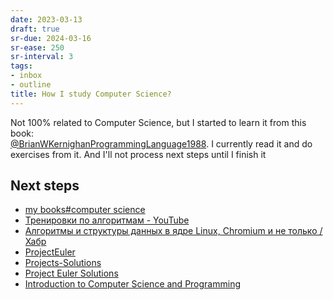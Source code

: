 ```yaml
---
date: 2023-03-13
draft: true
sr-due: 2024-03-16
sr-ease: 250
sr-interval: 3
tags:
- inbox
- outline
title: How I study Computer Science?
---
```

   
Not 100% related to Computer Science, but I started to learn it from this book:   
[@BrianWKernighanProgrammingLanguage1988](./%40BrianWKernighanProgrammingLanguage1988.md). I currently read it and do   
exercises from it. And I'll not process next steps until I finish it   
   
## Next steps   
   
   
- [my books#computer science](./my%20books.md#computer-science)   
- [Тренировки по алгоритмам - YouTube](https://www.youtube.com/playlist?list=PL6Wui14DvQPySdPv5NUqV3i8sDbHkCKC5)   
- [Алгоритмы и структуры данных в ядре Linux, Chromium и не только / Хабр](https://habr.com/ru/company/wunderfund/blog/277143/)   
- [ProjectEuler](https://projecteuler.net/archives)   
- [Projects-Solutions](https://github.com/karan/Projects-Solutions)   
- [Project Euler Solutions](https://github.com/nayuki/Project-Euler-solutions)   
- [Introduction to Computer Science and Programming](https://ocw.mit.edu/courses/6-00-introduction-to-computer-science-and-programming-fall-2008/)